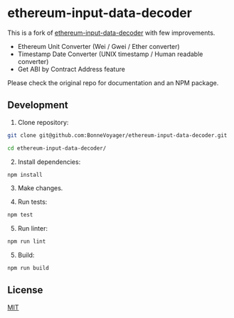 # ethereum-input-data-decoder

This is a fork of [ethereum-input-data-decoder](https://github.com/miguelmota/ethereum-input-data-decoder) with few improvements.

- Ethereum Unit Converter (Wei / Gwei / Ether converter)
- Timestamp Date Converter (UNIX timestamp / Human readable converter)
- Get ABI by Contract Address feature

Please check the original repo for documentation and an NPM package.

## Development

1. Clone repository:

  ```bash
  git clone git@github.com:BonneVoyager/ethereum-input-data-decoder.git

  cd ethereum-input-data-decoder/
  ```

2. Install dependencies:

  ```bash
  npm install
  ```

3. Make changes.

4. Run tests:

  ```bash
  npm test
  ```

5. Run linter:

  ```bash
  npm run lint
  ```

5. Build:

  ```bash
  npm run build
  ```

## License

[MIT](LICENSE)
